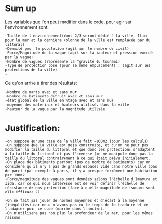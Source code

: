 # Sum up
Les variables que l'on peut modifier dans le code, pour agir sur l'environnement sont:

    -Taille de l'environnement(dont 2/3 seront dédié à la ville, 1tier pour la mer et la dernière colonne de la ville est remplacée par du littoral)
    -Densité pour la population (agit sur le nombre de civil)
    -Force/Magnitude de la vague (agit sur la hauteur et pression exercé par la vague)
    -Nombre de vagues (représente la "gravité du tsunami)
    -Type de protection posé (pour le même emplacement) : (agit sur les protections de la ville) 
    -
Ce qu'on arrive à tirer des résultats:

    -Nombre de morts avec et sans mur
    -Nombre de bâtiments détruit avec et sans mur
    -état global de la ville en %tage avec et sans mur
    -moyenne des matériaux et hauteurs utilisés dans la ville
    -hauteur de la vague par la magnitude utilisée



# Justification: 
    -on suppose qu'une case de la ville fait ~100m2 (pour les calculs)
    -On suppose que la ville est déjà construite, et qu'on ne peut pas modifier la taille du littoral et que donc les protections s'adaptent à la taille du littoral et pas l'inverse (on ne manipule donc pas la taille du littoral contrairement à ce qui était prévu initialement.
    -On place des bâtiments partout (pas de nombre de batiments) car on considère qu'il n'y a pas de grands espaces vide dans notre ville (pas de parc) (par exemple à paris, il y a presque forcément une habitation par 100m2
    -Force/magnitude des vagues sont données selons l'échelle d'Imamura et Iida, car ce qui nous intéresse est de voir définir l'échelle de résistance de nos protection (face à quelle magnitude de tsunami sont-elle éfficace ?)
    
    -On ne fait pas jouer de normes moyennes et d'écart à la moyenne (inégalités) car nous n'avons pas eu le temps de le traduire et de l'adapter pour ce code (marche dans l'ancien).
    -On n'utilisera pas non plus la profondeur de la mer, pour les mêmes raisons 
    
    
    







